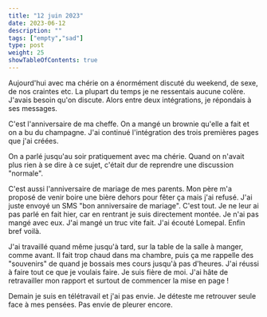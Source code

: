 ```yaml
---
title: "12 juin 2023"
date: 2023-06-12
description: ""
tags: ["empty","sad"]
type: post
weight: 25
showTableOfContents: true
---
```


Aujourd'hui avec ma chérie on a énormément discuté du weekend, de sexe, de nos craintes etc. La plupart du temps je ne ressentais aucune colère. J'avais besoin qu'on discute. Alors entre deux intégrations, je répondais à ses messages.

C'est l'anniversaire de ma cheffe. On a mangé un brownie qu'elle a fait et on a bu du champagne. J'ai continué l'intégration des trois premières pages que j'ai créées.

On a parlé jusqu'au soir pratiquement avec ma chérie. Quand on n'avait plus rien à se dire à ce sujet, c'était dur de reprendre une discussion "normale".

C'est aussi l'anniversaire de mariage de mes parents. Mon père m'a proposé de venir boire une bière dehors pour fêter ça mais j'ai refusé. J'ai juste envoyé un SMS "bon anniversaire de mariage". C'est tout. Je ne leur ai pas parlé en fait hier, car en rentrant je suis directement montée. Je n'ai pas mangé avec eux. J'ai mangé un truc vite fait. J'ai écouté Lomepal. Enfin bref voilà.

J'ai travaillé quand même jusqu'à tard, sur la table de la salle à manger, comme avant. Il fait trop chaud dans ma chambre, puis ça me rappelle des "souvenirs" de quand je bossais mes cours jusqu'à pas d'heures. J'ai réussi à faire tout ce que je voulais faire. Je suis fière de moi. J'ai hâte de retravailler mon rapport et surtout de commencer la mise en page !

Demain je suis en télétravail et j'ai pas envie. Je déteste me retrouver seule face à mes pensées. Pas envie de pleurer encore.